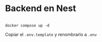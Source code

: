 # Backend en Nest

```

docker compose up -d
```

Copiar el ```.env.template``` y renombrarlo a ```.env```